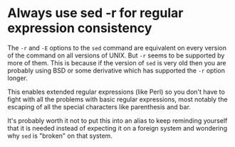 # Always use sed -r for regular expression consistency

The `-r` and `-E` options to the `sed` command are equivalent on every version of the command on all versions of UNIX. But `-r` seems to be supported by more of them. This is because if the version of `sed` is very old then you are probably using BSD or some derivative which has supported the `-r` option longer.

This enables extended regular expressions (like Perl) so you don't have to fight with all the problems with basic regular expressions, most notably the escaping of all the special characters like parenthesis and bar.

It's probably worth it not to put this into an alias to keep reminding yourself that it is needed instead of expecting it on a foreign system and wondering why `sed` is "broken" on that system.

